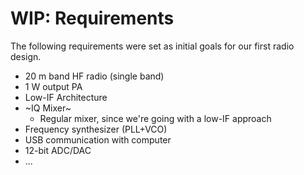# WIP: Requirements
The following requirements were set as initial goals for our first radio design.
- 20 m band HF radio (single band)
- 1 W output PA
- Low-IF Architecture
- ~IQ Mixer~
  - Regular mixer, since we're going with a low-IF approach
- Frequency synthesizer (PLL+VCO)
- USB communication with computer
- 12-bit ADC/DAC
- ...
